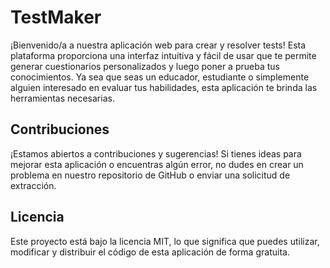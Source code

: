 # TestMaker

¡Bienvenido/a a nuestra aplicación web para crear y resolver tests! Esta plataforma proporciona una interfaz intuitiva y fácil de usar que te permite generar cuestionarios personalizados y luego poner a prueba tus conocimientos. Ya sea que seas un educador, estudiante o simplemente alguien interesado en evaluar tus habilidades, esta aplicación te brinda las herramientas necesarias.

## Contribuciones 

¡Estamos abiertos a contribuciones y sugerencias! Si tienes ideas para mejorar esta aplicación o encuentras algún error, no dudes en crear un problema en nuestro repositorio de GitHub o enviar una solicitud de extracción.

## Licencia
Este proyecto está bajo la licencia MIT, lo que significa que puedes utilizar, modificar y distribuir el código de esta aplicación de forma gratuita.